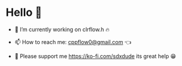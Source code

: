# Hello 🙊
- 🔭 I’m currently working on clrflow.h 🔥

- 📫 How to reach me: cppflow0@gmail.com 👈

- 🙏 Please support me https://ko-fi.com/sdxdude its great help 😁

<!--
**dalpaka/dalpaka** is a ✨ _special_ ✨ repository because its `README.md` (this file) appears on your GitHub profile.

Here are some ideas to get you started:

# 🔭 I’m currently working on a frontend library-less site with htmx and jquery with hotwire
# 📫 How to reach me: cppflow0@gmail.com
-->
